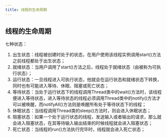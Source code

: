 ```yaml
---
title: 线程的生命周期
---
```


## 线程的生命周期

七种状态：
1. 出生状态：线程被创建时处于的状态，在用户使用该线程实例调用start()方法之前线程都处于出生状态；
2. 就绪状态：当用户调用了start()方法之后，线程处于就绪状态（由被称为可执行状态）；
3. 运行状态：一旦线程进入可执行状态，他就会在运行状态和就绪状态下转换，同时也有可能进入等待、休眠、阻塞或死亡状态；
4. 等待状态：当处于运行状态下的线程调用Thread类中的wait()方法时，该线程便进入等待状态，进入等待状态的线程必须调用Thread类中的notify()方法才可以被唤醒，而notifyAll()方法则是唤醒所有处于等待状态下的线程；
5. 休眠状态：当线程调用Thread类的sleep()方法时，则会进入休眠状态；
6. 阻塞状态：如果一个处于运行状态的线程，发送输入或者输出的请求，那么就会进入阻塞状态，在其等待输入输出结束的时候线程就会进入阻塞状态；
7. 死亡状态：当线程的run()方法执行完毕时，线程就会进入死亡状态；
